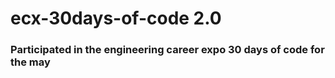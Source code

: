 # ecx-30days-of-code 2.0
### Participated in the engineering career expo 30 days of code for the **may**
